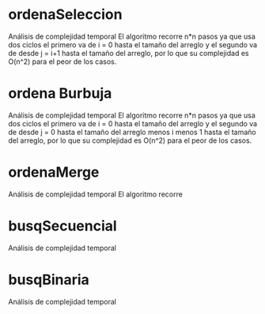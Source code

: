 # ordenaSeleccion

Análisis de complejidad temporal
  El algoritmo recorre n*n pasos ya que usa dos ciclos el primero va de i = 0 hasta el tamaño del arreglo y el segundo va de desde j = i+1 hasta el tamaño del arreglo, por lo que su complejidad es O(n^2) para el peor de los casos.

# ordena Burbuja

Análisis de complejidad temporal
  El algoritmo recorre n*n pasos ya que usa dos ciclos el primero va de i = 0 hasta el tamaño del arreglo y el segundo va de desde j = 0 hasta el tamaño del arreglo menos i menos 1 hasta el tamaño del arreglo, por lo que su complejidad es O(n^2) para el peor de los casos.

# ordenaMerge

Análisis de complejidad temporal
    El algoritmo recorre 

# busqSecuencial

Análisis de complejidad temporal


# busqBinaria

Análisis de complejidad temporal
